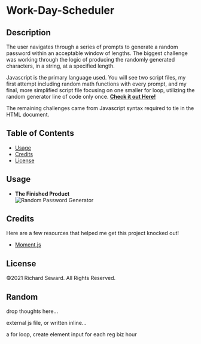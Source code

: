 # Work-Day-Scheduler

## Description
The user navigates through a series of prompts to generate a random password within an acceptable window of lengths. The biggest challenge was working through the logic of producing the randomly generated characters, in a string, at a specified length.

Javascript is the primary language used. You will see two script files, my first attempt including random math functions with every prompt, and my final, more simplified script file focusing on one smaller for loop, utilizing the random generator line of code only once.
**[Check it out Here!](https://raseward14.github.io/Password-Generator/)**

The remaining challenges came from Javascript syntax required to tie in the HTML document.

## Table of Contents
* [Usage](#usage)
* [Credits](#credits)
* [License](#license)

## Usage
* **The Finished Product**  
![Random Password Generator](assets/images/randompasswordgenerator.png)

## Credits
Here are a few resources that helped me get this project knocked out!
* [Moment.js](https://momentjs.com/)

## License
©2021 Richard Seward. All Rights Reserved.

## Random
drop thoughts here...

external js file, or written inline...

a for loop, create element input for each reg biz hour
